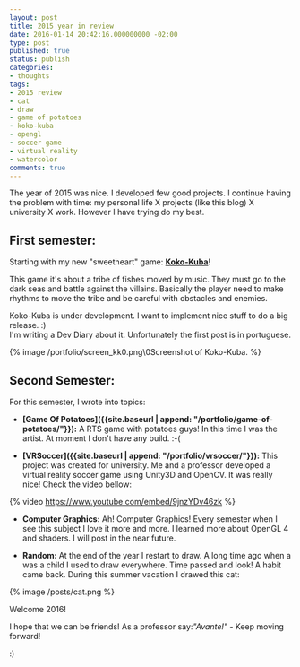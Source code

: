 ```yaml
---
layout: post
title: 2015 year in review
date: 2016-01-14 20:42:16.000000000 -02:00
type: post
published: true
status: publish
categories:
- thoughts
tags:
- 2015 review
- cat
- draw
- game of potatoes
- koko-kuba
- opengl
- soccer game
- virtual reality
- watercolor
comments: true
---
```


<p>The year of 2015 was nice. I developed few good projects. I continue having the problem with time: my personal life X projects (like this blog) X university X work. However I have trying do my best.</p>
<p><!--more--></p>

## First semester:

<p>Starting with my new "sweetheart" game: <strong><a href="{{site.baseurl | append: "/portfolio/koko-kuba/"}}" target="_blank">Koko-Kuba</a></strong>!</p>
<p>This game it's about a tribe of fishes moved by music. They must go to the dark seas and battle against the villains. Basically the player need to make rhythms to move the tribe and be careful with obstacles and enemies.</p>
<p>Koko-Kuba is under development. I want to implement nice stuff to do a big release. :)<br />
I'm writing a Dev Diary about it. Unfortunately the first post is in portuguese.</p>

{% image /portfolio/screen_kk0.png\0Screenshot of Koko-Kuba. %}

## Second Semester:

<p>For this semester, I wrote into topics:</p>

- **[Game Of Potatoes]({{site.baseurl | append: "/portfolio/game-of-potatoes/"}}):** A RTS game with potatoes guys! In this time I was the artist. At moment I don't have any build. :-(

- **[VRSoccer]({{site.baseurl | append: "/portfolio/vrsoccer/"}}):** This project was created for university. Me and a professor developed a virtual reality soccer game using Unity3D and OpenCV. It was really nice! Check the video bellow:

{% video https://www.youtube.com/embed/9jnzYDv46zk %}

- **Computer Graphics:** Ah! Computer Graphics! Every semester when I see this subject I love it more and more. I learned more about OpenGL 4 and shaders. I will post in the near future.

- **Random:** At the end of the year I restart to draw. A long time ago when a was a child I used to draw everywhere. <span class="hps">Time passed and</span> look! A habit came back. During this summer vacation I drawed this cat:

{% image /posts/cat.png %}

Welcome 2016!

I hope that we can be friends! As a professor say:*"Avante!"* - Keep moving forward!

:)
